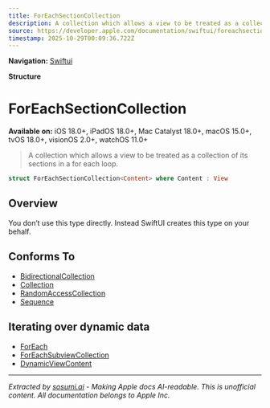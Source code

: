 ```yaml
---
title: ForEachSectionCollection
description: A collection which allows a view to be treated as a collection of its sections in a for each loop.
source: https://developer.apple.com/documentation/swiftui/foreachsectioncollection
timestamp: 2025-10-29T00:09:36.722Z
---
```


**Navigation:** [Swiftui](/documentation/swiftui)

**Structure**

# ForEachSectionCollection

**Available on:** iOS 18.0+, iPadOS 18.0+, Mac Catalyst 18.0+, macOS 15.0+, tvOS 18.0+, visionOS 2.0+, watchOS 11.0+

> A collection which allows a view to be treated as a collection of its sections in a for each loop.

```swift
struct ForEachSectionCollection<Content> where Content : View
```

## Overview

You don’t use this type directly. Instead SwiftUI creates this type on your behalf.

## Conforms To

- [BidirectionalCollection](/documentation/Swift/BidirectionalCollection)
- [Collection](/documentation/Swift/Collection)
- [RandomAccessCollection](/documentation/Swift/RandomAccessCollection)
- [Sequence](/documentation/Swift/Sequence)

## Iterating over dynamic data

- [ForEach](/documentation/swiftui/foreach)
- [ForEachSubviewCollection](/documentation/swiftui/foreachsubviewcollection)
- [DynamicViewContent](/documentation/swiftui/dynamicviewcontent)

---

*Extracted by [sosumi.ai](https://sosumi.ai) - Making Apple docs AI-readable.*
*This is unofficial content. All documentation belongs to Apple Inc.*
